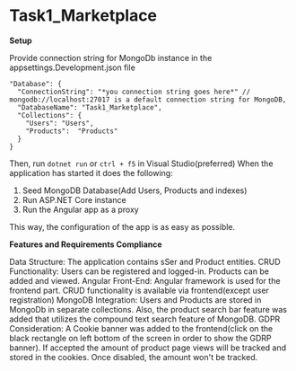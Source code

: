 # Task1_Marketplace

**Setup**

Provide connection string for MongoDb instance in the appsettings.Development.json file
```
"Database": {
  "ConnectionString": "*you connection string goes here*" // mongodb://localhost:27017 is a default connection string for MongoDB,
  "DatabaseName": "Task1_Marketplace",
  "Collections": {
    "Users": "Users",
    "Products":  "Products"
  }
}
```

Then, run ```dotnet run``` or ```ctrl + f5``` in Visual Studio(preferred)
When the application has started it does the following:
1. Seed MongoDB Database(Add Users, Products and indexes)
2. Run ASP.NET Core instance
3. Run the Angular app as a proxy

This way, the configuration of the app is as easy as possible.

**Features and Requirements Compliance**

Data Structure: The application contains sSer and Product entities.
CRUD Functionality: Users can be registered and logged-in. Products can be added and viewed.
Angular Front-End: Angular framework is used for the frontend part. CRUD functionality is available via frontend(except user registration)
MongoDB Integration: Users and Products are stored in MongoDb in separate collections. Also, the product search bar feature was added that utilizes the compound text search feature of MongoDB.
GDPR Consideration: A Cookie banner was added to the frontend(click on the black rectangle on left bottom of the screen in order to show the GDRP banner). If accepted the amount of product page views will be tracked and stored in the cookies. Once disabled, the amount won't be tracked.


